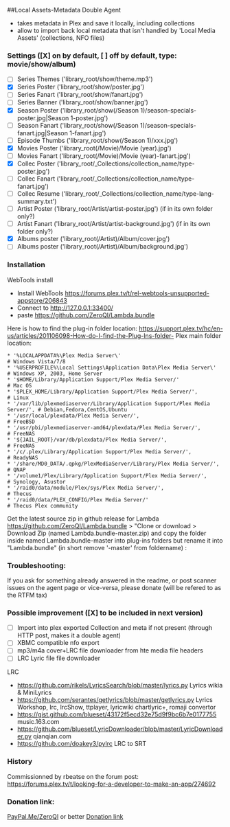 ##Local Assets-Metadata Double Agent
- takes metadata in Plex and save it locally, including collections
- allow to import back local metadata that isn't handled by 'Local Media Assets' (collections, NFO files)

### Settings ([X] on by default, [ ] off by default, type: movie/show/album)
- [ ]  Series Themes ('library_root/show/theme.mp3')
- [X]  Series Poster ('library_root/show/poster.jpg')
- [ ]  Series Fanart ('library_root/show/fanart.jpg')
- [ ]  Series Banner ('library_root/show/banner.jpg')
- [X]  Season Poster ('library_root/show(/Season 1)/season-specials-poster.jpg|Season 1-poster.jpg')
- [ ]  Season Fanart ('library_root/show(/Season 1)/season-specials-fanart.jpg|Season 1-fanart.jpg')
- [ ] Episode Thumbs ('library_root/show(/Season 1)/xxx.jpg')
- [X]  Movies Poster ('library_root(/Movie)/Movie (year).jpg')
- [ ]  Movies Fanart ('library_root(/Movie)/Movie (year)-fanart.jpg')
- [X]  Collec Poster ('library_root/_Collections/collection_name/type-poster.jpg')
- [ ]  Collec Fanart ('library_root/_Collections/collection_name/type-fanart.jpg')
- [ ]  Collec Resume ('library_root/_Collections/collection_name/type-lang-summary.txt')
- [ ]  Artist Poster ('library_root/Artist/artist-poster.jpg')     (if in its own folder only?)
- [ ]  Artist Fanart ('library_root/Artist/artist-background.jpg') (if in its own folder only?)
- [X]  Albums poster ('library_root(/Artist)/Album/cover.jpg') 
- [ ]  Albums poster ('library_root(/Artist)/Album/background.jpg') 

### Installation

WebTools install
- Install WebTools https://forums.plex.tv/t/rel-webtools-unsupported-appstore/206843
- Connect to http://127.0.0.1:33400/
- paste https://github.com/ZeroQI/Lambda.bundle

Here is how to find the plug-in folder location: https://support.plex.tv/hc/en-us/articles/201106098-How-do-I-find-the-Plug-Ins-folder-
Plex main folder location:

    * '%LOCALAPPDATA%\Plex Media Server\'                                        # Windows Vista/7/8
    * '%USERPROFILE%\Local Settings\Application Data\Plex Media Server\'         # Windows XP, 2003, Home Server
    * '$HOME/Library/Application Support/Plex Media Server/'                     # Mac OS
    * '$PLEX_HOME/Library/Application Support/Plex Media Server/',               # Linux
    * '/var/lib/plexmediaserver/Library/Application Support/Plex Media Server/', # Debian,Fedora,CentOS,Ubuntu
    * '/usr/local/plexdata/Plex Media Server/',                                  # FreeBSD
    * '/usr/pbi/plexmediaserver-amd64/plexdata/Plex Media Server/',              # FreeNAS
    * '${JAIL_ROOT}/var/db/plexdata/Plex Media Server/',                         # FreeNAS
    * '/c/.plex/Library/Application Support/Plex Media Server/',                 # ReadyNAS
    * '/share/MD0_DATA/.qpkg/PlexMediaServer/Library/Plex Media Server/',        # QNAP
    * '/volume1/Plex/Library/Application Support/Plex Media Server/',            # Synology, Asustor
    * '/raid0/data/module/Plex/sys/Plex Media Server/',                          # Thecus
    * '/raid0/data/PLEX_CONFIG/Plex Media Server/'                               # Thecus Plex community    

Get the latest source zip in github release for Lambda https://github.com/ZeroQI/Lambda.bundle > "Clone or download > Download Zip (named Lambda.bundle-master.zip) and copy the folder inside named Lambda.bundle-master into plug-ins folders but rename it into "Lambda.bundle" (in short remove '-master' from foldername) :

### Troubleshooting:

If you ask for something already answered in the readme, or post scanner issues on the agent page or vice-versa, please donate (will be refered to as the RTFM tax)

### Possible improvement ([X] to be included in next version)

- [ ] Import into plex exported Collection and meta if not present (through HTTP post, makes it a double agent)
- [ ] XBMC compatible nfo export
- [ ] mp3/m4a cover+LRC file downloader from hte media file headers
- [ ] LRC Lyric file file downloader

LRC
- https://github.com/rikels/LyricsSearch/blob/master/lyrics.py Lyrics wikia & MiniLyrics
- https://github.com/serantes/getlyrics/blob/master/getlyrics.py Lyrics Workshop, lrc, lrcShow, ttplayer, lyricwiki chartlyric+,  romaji convertor
- https://gist.github.com/blueset/43172f5ecd32e75d9f9bc6b7e0177755 music.163.com
- https://github.com/blueset/LyricDownloader/blob/master/LyricDownloader.py qianqian.com
- https://github.com/doakey3/pylrc LRC to SRT
      
### History

Commissionned by rbeatse on the forum post: https://forums.plex.tv/t/looking-for-a-developer-to-make-an-app/274692
 
### Donation link:

[PayPal.Me/ZeroQI](https://PayPal.Me/ZeroQI) or better [Donation link](https://www.paypal.com/cgi-bin/webscr?cmd=_donations&business=S8CUKCX4CWBBG&lc=IE&item_name=ZeroQI&item_number=Local%20Media%20Export%20Agent&currency_code=EUR&bn=PP%2dDonationsBF%3abtn_donateCC_LG%2egif%3aNonHosted)
